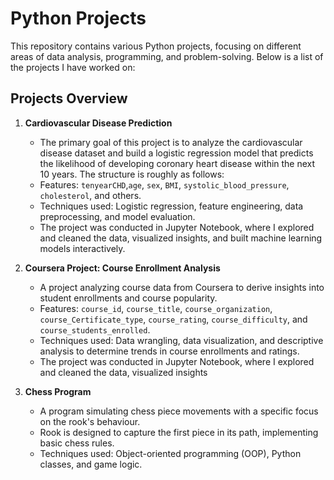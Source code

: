 # Python Projects

This repository contains various Python projects, focusing on different areas of data analysis, programming, and problem-solving. Below is a list of the projects I have worked on:

## Projects Overview

1. **Cardiovascular Disease Prediction**
   - The primary goal of this project is to analyze the cardiovascular disease dataset and build a logistic regression model that predicts the likelihood of developing coronary heart disease within the next 10 years. The structure is roughly as follows:
   - Features:  `tenyearCHD`,`age`, `sex`, `BMI`, `systolic_blood_pressure`, `cholesterol`, and others.
   - Techniques used: Logistic regression, feature engineering, data preprocessing, and model evaluation.
   - The project was conducted in Jupyter Notebook, where I explored and cleaned the data, visualized insights, and built machine learning models interactively.

2. **Coursera Project: Course Enrollment Analysis**
   - A project analyzing course data from Coursera to derive insights into student enrollments and course popularity.
   - Features: `course_id`, `course_title`, `course_organization`, `course_Certificate_type`, `course_rating`, `course_difficulty`, and `course_students_enrolled`.
   - Techniques used: Data wrangling, data visualization, and descriptive analysis to determine trends in course enrollments and ratings.
   - The project was conducted in Jupyter Notebook, where I explored and cleaned the data, visualized insights

3. **Chess Program**
   - A program simulating chess piece movements with a specific focus on the rook's behaviour.
   - Rook is designed to capture the first piece in its path, implementing basic chess rules.
   - Techniques used: Object-oriented programming (OOP), Python classes, and game logic.

